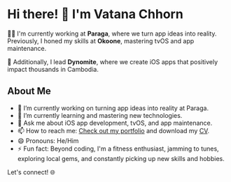 # Hi there! 👋 I'm Vatana Chhorn

👨‍💻 I'm currently working at **Paraga**, where we turn app ideas into reality. Previously, I honed my skills at **Okoone**, mastering tvOS and app maintenance.

🚀 Additionally, I lead **Dynomite**, where we create iOS apps that positively impact thousands in Cambodia.

## About Me
- 🔭 I’m currently working on turning app ideas into reality at Paraga.
- 🌱 I’m currently learning and mastering new technologies.
- 💬 Ask me about iOS app development, tvOS, and app maintenance.
- 📫 How to reach me: [Check out my portfolio](www.vatanachhorn.info) and download my [CV](https://assets-global.website-files.com/65539edea8b2ce7255dfdf61/65ca38018e3953010c31abd7_Resume%20-%20Vatana%20Chhorn%20-%20Compressed.pdf).
- 😄 Pronouns: He/Him
- ⚡ Fun fact: Beyond coding, I'm a fitness enthusiast, jamming to tunes, exploring local gems, and constantly picking up new skills and hobbies.

Let's connect! 🌐
